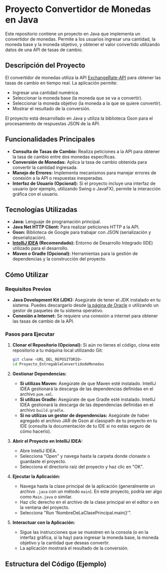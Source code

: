 # Proyecto Convertidor de Monedas en Java

Este repositorio contiene un proyecto en Java que implementa un convertidor de monedas. Permite a los usuarios ingresar una cantidad, la moneda base y la moneda objetivo, y obtener el valor convertido utilizando datos de una API de tasas de cambio.

## Descripción del Proyecto

El convertidor de monedas utiliza la API [ExchangeRate-API](https://www.exchangerate-api.com/) para obtener las tasas de cambio en tiempo real. La aplicación permite:

* Ingresar una cantidad numérica.
* Seleccionar la moneda base (la moneda que se va a convertir).
* Seleccionar la moneda objetivo (la moneda a la que se quiere convertir).
* Mostrar el resultado de la conversión.

El proyecto está desarrollado en Java y utiliza la biblioteca Gson para el procesamiento de respuestas JSON de la API.

## Funcionalidades Principales

* **Consulta de Tasas de Cambio:** Realiza peticiones a la API para obtener la tasa de cambio entre dos monedas específicas.
* **Conversión de Monedas:** Aplica la tasa de cambio obtenida para convertir la cantidad ingresada.
* **Manejo de Errores:** Implementa mecanismos para manejar errores de conexión a la API o respuestas inesperadas.
* **Interfaz de Usuario (Opcional):** Si el proyecto incluye una interfaz de usuario (por ejemplo, utilizando Swing o JavaFX), permite la interacción gráfica con el usuario.

## Tecnologías Utilizadas

* **Java:** Lenguaje de programación principal.
* **Java Net HTTP Client:** Para realizar peticiones HTTP a la API.
* **Gson:** Biblioteca de Google para trabajar con JSON (serialización y deserialización).
* **[IntelliJ IDEA](https://www.jetbrains.com/idea/) (Recomendado):** Entorno de Desarrollo Integrado (IDE) utilizado para el desarrollo.
* **Maven o Gradle (Opcional):** Herramientas para la gestión de dependencias y la construcción del proyecto.

## Cómo Utilizar

### Requisitos Previos

* **Java Development Kit (JDK):** Asegúrate de tener el JDK instalado en tu sistema. Puedes descargarlo desde [la página de Oracle](https://www.oracle.com/java/technologies/javase-downloads.html) o utilizando un gestor de paquetes de tu sistema operativo.
* **Conexión a Internet:** Se requiere una conexión a internet para obtener las tasas de cambio de la API.

### Pasos para Ejecutar

1.  **Clonar el Repositorio (Opcional):** Si aún no tienes el código, clona este repositorio a tu máquina local utilizando Git:
    ```bash
    git clone <URL_DEL_REPOSITORIO>
    cd Proyecto_EntregableConvertidodeMonedas
    ```

2.  **Gestionar Dependencias:**
    * **Si utilizas Maven:** Asegúrate de que Maven esté instalado. IntelliJ IDEA gestionará la descarga de las dependencias definidas en el archivo `pom.xml`.
    * **Si utilizas Gradle:** Asegúrate de que Gradle esté instalado. IntelliJ IDEA gestionará la descarga de las dependencias definidas en el archivo `build.gradle`.
    * **Si no utilizas un gestor de dependencias:** Asegúrate de haber agregado el archivo JAR de Gson al classpath de tu proyecto en tu IDE (consulta la documentación de tu IDE si no estás seguro de cómo hacerlo).

3.  **Abrir el Proyecto en IntelliJ IDEA:**
    * Abre IntelliJ IDEA.
    * Selecciona "Open" y navega hasta la carpeta donde clonaste o guardaste el proyecto.
    * Selecciona el directorio raíz del proyecto y haz clic en "OK".

4.  **Ejecutar la Aplicación:**
    * Navega hasta la clase principal de la aplicación (generalmente un archivo `.java` con un método `main`). En este proyecto, podría ser algo como `Main.java` o similar.
    * Haz clic derecho en el archivo de la clase principal en el editor o en la ventana del proyecto.
    * Selecciona "Run 'NombreDeLaClasePrincipal.main()'".

5.  **Interactuar con la Aplicación:**
    * Sigue las instrucciones que se muestren en la consola (o en la interfaz gráfica, si la hay) para ingresar la moneda base, la moneda objetivo y la cantidad que deseas convertir.
    * La aplicación mostrará el resultado de la conversión.

## Estructura del Código (Ejemplo)
